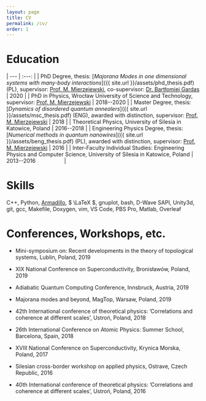```yaml
---
layout: page
title: CV
permalink: /cv/
order: 1
---
```


# Education



| --- | :---: |
| PhD Degree, thesis: [*Majorana Modes in one dimensional systems with many-body interactions*]({{ site.url }}/assets/phd_thesis.pdf) (PL), supervisor: [Prof. M. Mierzejewski][mierzej], co-supervisor: [Dr. Bartłomiej Gardas][gardas] | 2020 |
| PhD in Physics, Wrocław University of Science and Technology, supervisor: [Prof. M. Mierzejewski][mierzej] | 2018--2020 |
| Master Degree, thesis: [*Dynamics of disordered quantum annealers*]({{ site.url }}/assets/msc_thesis.pdf) (ENG), awarded with distinction, supervisor: [Prof. M. Mierzejewski][mierzej] | 2018 |
| Theoretical Physics, University of Silesia in Katowice, Poland | 2016--2018 |
| Engineering Physics Degree, thesis: [*Numerical methods in quantum nanowires*]({{ site.url }}/assets/beng_thesis.pdf) (PL), awarded with distinction, supervisor: [Prof. M. Mierzejewski][mierzej] | 2016 |
| Inter-Faculty Individual Studies: Engineering Physics and Computer Science, University of Silesia in Katowice, Poland | 2013--2016 &nbsp; &nbsp; &nbsp; &nbsp; &nbsp; &nbsp; &nbsp; &nbsp; &nbsp; |

# Skills

C++, Python, [Armadillo][arma], $ \LaTeX \$, gnuplot, bash, D-Wave SAPI, Unity3d, git, gcc, Makefile, Doxygen, vim, VS Code, PBS Pro, Matlab, Overleaf

# Conferences, Workshops, etc.
* Mini-symposium on: Recent developments in the theory of topological systems,
Lublin, Poland, 2019

* XIX National Conference on Superconductivity, Bronisławów, Poland, 2019

* Adiabatic Quantum Computing Conference, Innsbruck, Austria, 2019

* Majorana modes and beyond, MagTop, Warsaw, Poland, 2019

* 42th International conference of theoretical physics:
’Correlations and coherence at different scales’, Ustroń, Poland, 2018

* 26th International Conference on Atomic Physics: Summer School, Barcelona, Spain, 2018 

* XVIII National Conference on Superconductivity, Krynica Morska, Poland, 2017

* Silesian cross-border workshop on applied physics, Ostrave, Czech Republic, 2016

* 40th International conference of theoretical physics:
’Correlations and coherence at different scales’, Ustroń, Poland, 2016

[arma]: http://arma.sourceforge.net/
[mierzej]: http://www.if.pwr.edu.pl/~mierzejewski/
[gardas]: https://sites.google.com/view/bartomiej-gardas/

